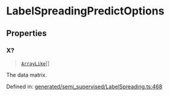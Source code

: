 # LabelSpreadingPredictOptions

## Properties

### X?

> [`ArrayLike`](../types/ArrayLike.md)[]

The data matrix.

Defined in:  [generated/semi\_supervised/LabelSpreading.ts:468](https://github.com/transitive-bullshit/scikit-learn-ts/blob/92ab806/packages/sklearn/src/generated/semi_supervised/LabelSpreading.ts#L468)
